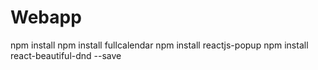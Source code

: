 # Webapp

npm install
npm install fullcalendar
npm install reactjs-popup
npm install react-beautiful-dnd --save
